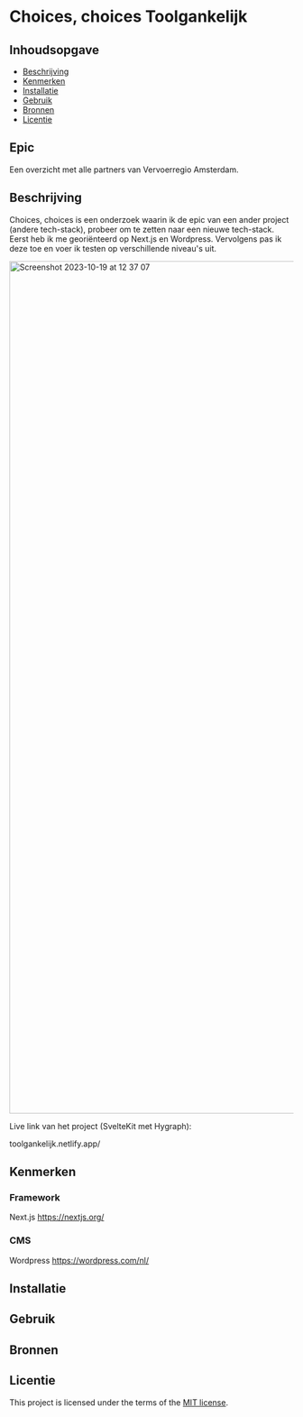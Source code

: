 # Choices, choices Toolgankelijk
<!-- Geef je project een titel en schrijf in één zin wat het is -->

## Inhoudsopgave

  * [Beschrijving](#beschrijving)
  * [Kenmerken](#kenmerken)
  * [Installatie](#installatie)
  * [Gebruik](#gebruik)
  * [Bronnen](#bronnen)
  * [Licentie](#licentie)

## Epic

Een overzicht met alle partners van Vervoerregio Amsterdam.

## Beschrijving
<!-- In de Beschrijving staat hoe je project er uit ziet, hoe het werkt en wat je er mee kan. -->
Choices, choices is een onderzoek waarin ik de epic van een ander project (andere tech-stack), probeer om te zetten naar een nieuwe tech-stack. Eerst heb ik me georiënteerd op Next.js en Wordpress. Vervolgens pas ik deze toe en voer ik testen op verschillende niveau's uit.
<!-- Voeg een mooie poster visual toe 📸 -->
<img width="1512" alt="Screenshot 2023-10-19 at 12 37 07" src="https://github.com/tom-2810/choices-choices-the-tech-stack/assets/112861614/b310c1ff-9b00-4c42-8326-a99157cc4dfe">

<!-- Voeg een link toe naar Github Pages 🌐-->
Live link van het project (SvelteKit met Hygraph):

toolgankelijk.netlify.app/


## Kenmerken
<!-- Bij Kenmerken staat welke technieken zijn gebruikt en hoe. Wat is de HTML structuur? Wat zijn de belangrijkste dingen in CSS? Wat is er met Javascript gedaan en hoe? Misschien heb je een framwork of library gebruikt? -->
### Framework
Next.js
https://nextjs.org/

### CMS
Wordpress
https://wordpress.com/nl/

## Installatie

## Gebruik

## Bronnen

## Licentie

This project is licensed under the terms of the [MIT license](./LICENSE).
